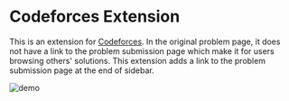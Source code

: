 # Codeforces Extension

This is an extension for [Codeforces](http://codeforces.com/). In the original problem page, it does not have a link to the problem submission page which make it for users browsing others' solutions. This extension adds a link to the problem submission page at the end of sidebar.

![demo](./screenshots/demo.jpg) 